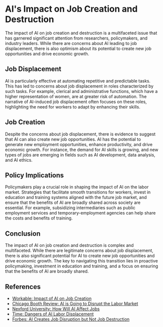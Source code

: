 # AI's Impact on Job Creation and Destruction

The impact of AI on job creation and destruction is a multifaceted issue that has garnered significant attention from researchers, policymakers, and industry leaders. While there are concerns about AI leading to job displacement, there is also optimism about its potential to create new job opportunities and drive economic growth.

## Job Displacement

AI is particularly effective at automating repetitive and predictable tasks. This has led to concerns about job displacement in roles characterized by such tasks. For example, clerical and administrative functions, which have a higher representation of women, are at greater risk of automation. The narrative of AI-induced job displacement often focuses on these roles, highlighting the need for workers to adapt by enhancing their skills.

## Job Creation

Despite the concerns about job displacement, there is evidence to suggest that AI can also create new job opportunities. AI has the potential to generate new employment opportunities, enhance productivity, and drive economic growth. For instance, the demand for AI skills is growing, and new types of jobs are emerging in fields such as AI development, data analysis, and AI ethics.

## Policy Implications

Policymakers play a crucial role in shaping the impact of AI on the labor market. Strategies that facilitate smooth transitions for workers, invest in education and training systems aligned with the future job market, and ensure that the benefits of AI are broadly shared across society are essential. For example, subsidizing intermediaries such as public employment services and temporary-employment agencies can help share the costs and benefits of training.

## Conclusion

The impact of AI on job creation and destruction is complex and multifaceted. While there are legitimate concerns about job displacement, there is also significant potential for AI to create new job opportunities and drive economic growth. The key to navigating this transition lies in proactive policymaking, investment in education and training, and a focus on ensuring that the benefits of AI are broadly shared.

## References

- [Workable: Impact of AI on Job Creation](https://resources.workable.com/stories-and-insights/impact-of-ai-on-job-creation)
- [Chicago Booth Review: AI is Going to Disrupt the Labor Market](https://www.chicagobooth.edu/review/ai-is-going-disrupt-labor-market-it-doesnt-have-destroy-it)
- [Nexford University: How Will AI Affect Jobs](https://www.nexford.edu/insights/how-will-ai-affect-jobs)
- [Time: Dangers of AI Labor Displacement](https://time.com/6970109/dangers-ai-labor-displacement/)
- [Forbes: AI Creates Job Disruption but Not Job Destruction](https://www.forbes.com/sites/adigaskell/2022/01/18/ai-creates-job-disruption-but-not-job-destruction/)